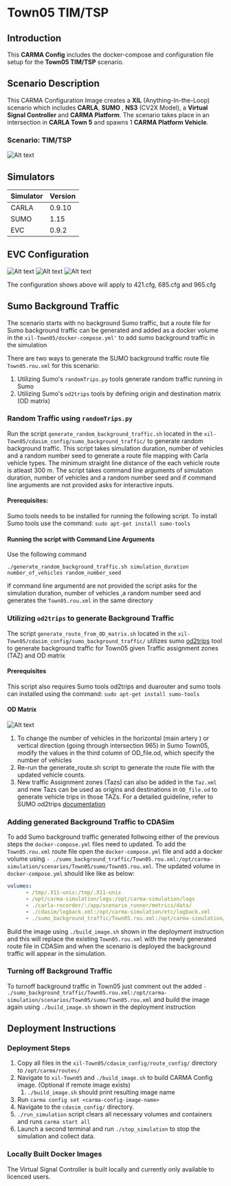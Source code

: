 # Town05 TIM/TSP

## Introduction

This **CARMA Config** includes the docker-compose and configuration file setup for the **Town05 TIM/TSP** scenario.

## Scenario Description

This CARMA Configuration Image creates a **XIL** (Anything-In-the-Loop) scenario which includes **CARLA**, **SUMO** , **NS3** (CV2X Model), a **Virtual Signal Controller** and **CARMA Platform**.  The scenario takes place in an intersection in **CARLA Town 5** and spawns 1 **CARMA Platform Vehicle**. 

### Scenario: TIM/TSP
![Alt text](docs/Town05.png)
## Simulators

| Simulator      | Version |
| ----------- | ----------- |
| CARLA      | 0.9.10       |
| SUMO      | 1.15       |
| EVC       | 0.9.2 |

## EVC Configuration

![Alt text](docs/clearance.png)
![Alt text](docs/minGreen.png)
![Alt text](docs/passage.png)

The configuration shows above will apply to 421.cfg, 685.cfg and 965.cfg

## Sumo Background Traffic
The scenario starts with no background Sumo traffic, but a route file for Sumo background traffic can be generated and added as a docker volume in the `xil-Town05/docker-compose.yml'` to add sumo background traffic in the simulation

There are two ways to generate the SUMO background traffic route file `Town05.rou.xml`  for this scenario:

1. Utilizing Sumo's `randomTrips.py` tools generate random traffic running in Sumo
2. Utilizing Sumo's `od2trips` tools by defining origin and destination matrix (OD matrix)

### Random Traffic using `randomTrips.py`
Run the script `generate_random_background_traffic.sh` located in the `xil-Town05/cdasim_config/sumo_background_traffic/` to generate random background traffic. This script takes simulation duration, number of vehicles and a random number seed to generate a route file mapping with Carla vehicle types. The minimum straight line distance of the each vehicle route is atleast 300 m. The script takes command line arguments  of simulation duration, number of vehicles and a random number seed and if command line arguments are not provided asks for interactive inputs.

#### Prerequisites:
Sumo tools needs to be installed for running the following script. To install Sumo tools use the command:
`sudo apt-get install sumo-tools ` 

#### Running the script with Command Line Arguments
Use the following command 

`./generate_random_background_traffic.sh simulation_duration number_of_vehicles random_number_seed` 

If command line argumentd are not provided the script asks for the simulation duration, number of vehicles ,a random number seed and generates the `Town05.rou.xml` in the same directory 

### Utilizing `od2trips` to generate Background Traffic
The script `generate_route_from_OD_matrix.sh` located in the `xil-Town05/cdasim_config/sumo_background_traffic/`  utilizes sumo  [od2trips](https://sumo.dlr.de/docs/od2trips.html) tool to generate background traffic for Town05 given Traffic assignment zones (TAZ) and OD matrix
#### Prerequisites
This script also requires Sumo tools od2trips and duarouter and sumo tools can installed  using the command: ` sudo apt-get install sumo-tools `
#### OD Matrix
![Alt text](docs/OD.png)

1. To change the number of vehicles in the horizontal (main artery ) or vertical direction (going through intersection 965) in Sumo Town05, modify the values in the third column of OD_file.od, which specify the number of vehicles
2. Re-run the generate_route.sh script to generate the route file with the updated vehicle counts.
3. New traffic Assignment zones (Tazs) can also be added in the `Taz.xml` and new Tazs can be used as origins and destinations in `OD_file.od` to generate vehicle trips in those TAZs. For a detailed guideline, refer to SUMO od2trips [documentation](https://sumo.dlr.de/docs/od2trips.html)  

### Adding generated Background Traffic to CDASim
To add Sumo background traffic generated follwoing either of the previous steps the `docker-compose.yml` files need to updated. To add the `Town05.rou.xml` route file open the `docker-compose.yml` file and add a docker volume using ` - ./sumo_background_traffic/Town05.rou.xml:/opt/carma-simulation/scenarios/Town05/sumo/Town05.rou.xml `. The updated volume in `docker-compose.yml` should like like as below:

```YAML
volumes:
      - /tmp/.X11-unix:/tmp/.X11-unix
      - /opt/carma-simulation/logs:/opt/carma-simulation/logs
      - ./carla-recorder/:/app/scenario_runner/metrics/data/
      - ./cdasim/logback.xml:/opt/carma-simulation/etc/logback.xml
      - ./sumo_background_traffic/Town05.rou.xml:/opt/carma-simulation/scenarios/Town05/sumo/Town05.rou.xml
```
Build the image  using `./build_image.sh` shown in the deployment instruction and this will replace the existing `Town05.rou.xml` with the newly generated route file in CDASim and when the scenario is deployed the background traffic will appear in the simulation. 

### Turning off Background Traffic
To turnoff background traffic in Town05 just comment out the added ` - ./sumo_background_traffic/Town05.rou.xml:/opt/carma-simulation/scenarios/Town05/sumo/Town05.rou.xml `  and build the image again using `./build_image.sh` shown in the deployment instruction

## Deployment Instructions
### Deployment Steps
1) Copy all files in the `xil-Town05/cdasim_config/route_config/` directory to `/opt/carma/routes/`
2) Navigate to `xil-Town05` and `./build_image.sh` to build CARMA Config image. (Optional if remote image exists)
   1) `./build_image.sh` should print resulting image name
3) Run `carma config set <carma-config-image-name>`
4) Navigate to the `cdasim_config/` directory.
5) `./run_simulation` script clears all necessary volumes and containers and runs `carma start all`
6) Launch a second terminal and run `./stop_simulation` to stop the simulation and collect data.
### Locally Built Docker Images
The Virtual Signal Controller is built locally and currently only available to licenced users.
